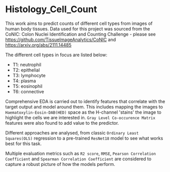 # Histology_Cell_Count

This work aims to predict counts of different cell types from images of human body tissues. Data used for this project was sourced from the CoNIC: Colon Nuclei Identification and Counting Challenge - please see https://github.com/TissueImageAnalytics/CoNIC and https://arxiv.org/abs/2111.14485

The different cell types in focus are listed below:

- T1: neutrophil
- T2: epithelial
- T3: lymphocyte
- T4: plasma
- T5: eosinophil
- T6: connective

Comprehensive EDA is carried out to identify features that correlate with the target output and model around them. This includes mapping the images to
`Haematoxylin-Eosin-DAB(HED)` space as the H-channel 'stains' the image to highlight the cells we are interested in. `Gray Level Co-occurence Matrix` features were also found to add value to the predictor.

Different approaches are analysed, from classic `Ordinary Least Squares(OLS)` regression to a pre-trained `ResNet18` model to see what works best for this task.

Multiple evaluation metrics such as `R2 score`, `RMSE`, `Pearson Correlation Coefficient` and `Spearman Correlation Coefficient` are considered to capture a robust picture of how the models perform.

